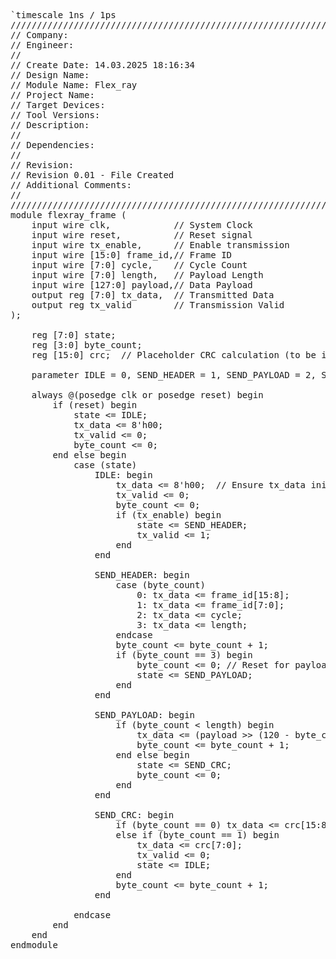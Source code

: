 <pre>
`timescale 1ns / 1ps
//////////////////////////////////////////////////////////////////////////////////
// Company: 
// Engineer: 
// 
// Create Date: 14.03.2025 18:16:34
// Design Name: 
// Module Name: Flex_ray
// Project Name: 
// Target Devices: 
// Tool Versions: 
// Description: 
// 
// Dependencies: 
// 
// Revision:
// Revision 0.01 - File Created
// Additional Comments:
// 
//////////////////////////////////////////////////////////////////////////////////
module flexray_frame (
    input wire clk,            // System Clock
    input wire reset,          // Reset signal
    input wire tx_enable,      // Enable transmission
    input wire [15:0] frame_id,// Frame ID
    input wire [7:0] cycle,    // Cycle Count
    input wire [7:0] length,   // Payload Length
    input wire [127:0] payload,// Data Payload
    output reg [7:0] tx_data,  // Transmitted Data
    output reg tx_valid        // Transmission Valid
);

    reg [7:0] state;
    reg [3:0] byte_count;
    reg [15:0] crc;  // Placeholder CRC calculation (to be implemented later)

    parameter IDLE = 0, SEND_HEADER = 1, SEND_PAYLOAD = 2, SEND_CRC = 3;

    always @(posedge clk or posedge reset) begin
        if (reset) begin
            state <= IDLE;
            tx_data <= 8'h00;
            tx_valid <= 0;
            byte_count <= 0;
        end else begin
            case (state)
                IDLE: begin
                    tx_data <= 8'h00;  // Ensure tx_data initializes properly
                    tx_valid <= 0;
                    byte_count <= 0;
                    if (tx_enable) begin
                        state <= SEND_HEADER;
                        tx_valid <= 1;
                    end
                end

                SEND_HEADER: begin
                    case (byte_count)
                        0: tx_data <= frame_id[15:8];
                        1: tx_data <= frame_id[7:0];
                        2: tx_data <= cycle;
                        3: tx_data <= length;
                    endcase
                    byte_count <= byte_count + 1;
                    if (byte_count == 3) begin
                        byte_count <= 0; // Reset for payload
                        state <= SEND_PAYLOAD;
                    end
                end

                SEND_PAYLOAD: begin
                    if (byte_count < length) begin
                        tx_data <= (payload >> (120 - byte_count * 8)) & 8'hFF;  // Corrected payload extraction
                        byte_count <= byte_count + 1;
                    end else begin
                        state <= SEND_CRC;
                        byte_count <= 0;
                    end
                end

                SEND_CRC: begin
                    if (byte_count == 0) tx_data <= crc[15:8];
                    else if (byte_count == 1) begin
                        tx_data <= crc[7:0];
                        tx_valid <= 0;
                        state <= IDLE;
                    end
                    byte_count <= byte_count + 1;
                end

            endcase
        end
    end
endmodule



</pre>
